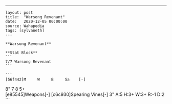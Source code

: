 ---
    layout: post
    title:  "Warsong Revenant"
    date:   2020-12-05 00:00:00
    source: Wahapedia
    tags: [sylvaneth]
    ---
    
    **Warsong Revenant**
    
    **Stat Block**
    ```
    7/7 Warsong Revenant
    ```
    
    ```
    [56f442]M     W     B     Sa    [-]
8"    7     8     5+    
[e85545]Weapons[-]
[c6c930]Spearing Vines[-]
3"     A:5    H:3+   W:3+   R:-1   D:2   
    ```
    
    
    